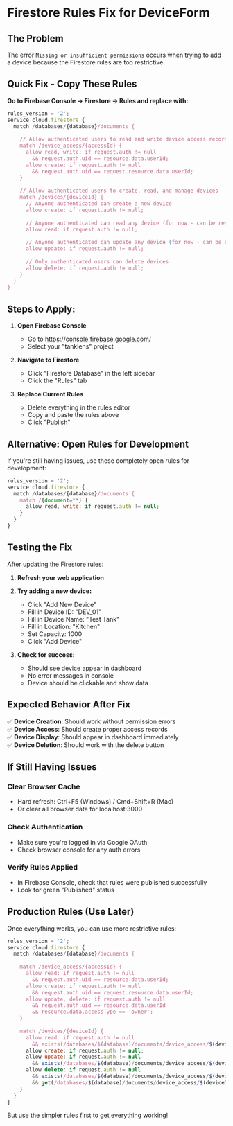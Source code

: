 # Firestore Rules Fix for DeviceForm

## The Problem
The error `Missing or insufficient permissions` occurs when trying to add a device because the Firestore rules are too restrictive.

## Quick Fix - Copy These Rules

**Go to Firebase Console → Firestore → Rules and replace with:**

```javascript
rules_version = '2';
service cloud.firestore {
  match /databases/{database}/documents {
    
    // Allow authenticated users to read and write device access records for themselves
    match /device_access/{accessId} {
      allow read, write: if request.auth != null 
        && request.auth.uid == resource.data.userId;
      allow create: if request.auth != null 
        && request.auth.uid == request.resource.data.userId;
    }
    
    // Allow authenticated users to create, read, and manage devices
    match /devices/{deviceId} {
      // Anyone authenticated can create a new device
      allow create: if request.auth != null;
      
      // Anyone authenticated can read any device (for now - can be restricted later)
      allow read: if request.auth != null;
      
      // Anyone authenticated can update any device (for now - can be restricted later)  
      allow update: if request.auth != null;
      
      // Only authenticated users can delete devices
      allow delete: if request.auth != null;
    }
  }
}
```

## Steps to Apply:

1. **Open Firebase Console**
   - Go to https://console.firebase.google.com/
   - Select your "tanklens" project

2. **Navigate to Firestore**
   - Click "Firestore Database" in the left sidebar
   - Click the "Rules" tab

3. **Replace Current Rules**
   - Delete everything in the rules editor
   - Copy and paste the rules above
   - Click "Publish"

## Alternative: Open Rules for Development

If you're still having issues, use these completely open rules for development:

```javascript
rules_version = '2';
service cloud.firestore {
  match /databases/{database}/documents {
    match /{document=**} {
      allow read, write: if request.auth != null;
    }
  }
}
```

## Testing the Fix

After updating the Firestore rules:

1. **Refresh your web application**
2. **Try adding a new device:**
   - Click "Add New Device"
   - Fill in Device ID: "DEV_01" 
   - Fill in Device Name: "Test Tank"
   - Fill in Location: "Kitchen"
   - Set Capacity: 1000
   - Click "Add Device"

3. **Check for success:**
   - Should see device appear in dashboard
   - No error messages in console
   - Device should be clickable and show data

## Expected Behavior After Fix

✅ **Device Creation**: Should work without permission errors  
✅ **Device Access**: Should create proper access records  
✅ **Device Display**: Should appear in dashboard immediately  
✅ **Device Deletion**: Should work with the delete button  

## If Still Having Issues

### Clear Browser Cache
- Hard refresh: Ctrl+F5 (Windows) / Cmd+Shift+R (Mac)
- Or clear all browser data for localhost:3000

### Check Authentication
- Make sure you're logged in via Google OAuth
- Check browser console for any auth errors

### Verify Rules Applied
- In Firebase Console, check that rules were published successfully
- Look for green "Published" status

## Production Rules (Use Later)

Once everything works, you can use more restrictive rules:

```javascript
rules_version = '2';
service cloud.firestore {
  match /databases/{database}/documents {
    
    match /device_access/{accessId} {
      allow read: if request.auth != null 
        && request.auth.uid == resource.data.userId;
      allow create: if request.auth != null 
        && request.auth.uid == request.resource.data.userId;
      allow update, delete: if request.auth != null 
        && request.auth.uid == resource.data.userId 
        && resource.data.accessType == 'owner';
    }
    
    match /devices/{deviceId} {
      allow read: if request.auth != null 
        && exists(/databases/$(database)/documents/device_access/$(deviceId + '_' + request.auth.uid));
      allow create: if request.auth != null;
      allow update: if request.auth != null 
        && exists(/databases/$(database)/documents/device_access/$(deviceId + '_' + request.auth.uid));
      allow delete: if request.auth != null 
        && exists(/databases/$(database)/documents/device_access/$(deviceId + '_' + request.auth.uid))
        && get(/databases/$(database)/documents/device_access/$(deviceId + '_' + request.auth.uid)).data.accessType == 'owner';
    }
  }
}
```

But use the simpler rules first to get everything working!